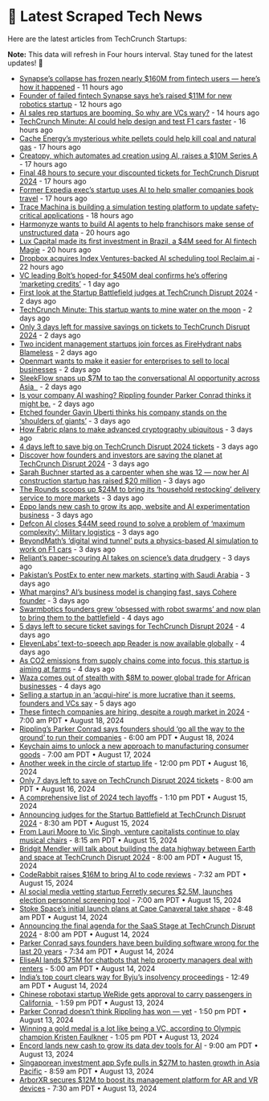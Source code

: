 
# 📰 Latest Scraped Tech News

Here are the latest articles from TechCrunch Startups:

**Note:** This data will refresh in Four hours interval. Stay tuned for the latest updates! 🔄
- [Synapse’s collapse has frozen nearly $160M from fintech users — here’s how it happened](https://techcrunch.com/2024/08/22/synapses-collapse-has-frozen-nearly-160m-from-fintech-users-heres-how-it-happened/) - 11 hours ago
- [Founder of failed fintech Synapse says he’s raised $11M for new robotics startup](https://techcrunch.com/2024/08/22/founder-of-failed-fintech-synapse-says-hes-raised-11m-for-new-robotics-startup/) - 12 hours ago
- [AI sales rep startups are booming. So why are VCs wary?](https://techcrunch.com/2024/08/22/ai-sdr-startups-are-booming-so-why-are-vcs-wary/) - 14 hours ago
- [TechCrunch Minute: AI could help design and test F1 cars faster](https://techcrunch.com/video/techcrunch-minute-ai-could-help-design-and-test-f1-cars-faster/) - 16 hours ago
- [Cache Energy’s mysterious white pellets could help kill coal and natural gas](https://techcrunch.com/2024/08/22/cache-energys-mysterious-white-pellets-could-help-kill-coal-and-natural-gas/) - 17 hours ago
- [Creatopy, which automates ad creation using AI, raises a $10M Series A](https://techcrunch.com/2024/08/22/creatopy-which-automates-ad-creation-using-ai-raises-a-10m-series-a/) - 17 hours ago
- [Final 48 hours to secure your discounted tickets for TechCrunch Disrupt 2024](https://techcrunch.com/2024/08/22/final-48-hours-to-secure-your-discounted-tickets-for-techcrunch-disrupt-2024/) - 17 hours ago
- [Former Expedia exec’s startup uses AI to help smaller companies book travel](https://techcrunch.com/2024/08/22/ex-expedia-execs-startup-using-ai-to-solve-business-travel-gets-backing-from-madrona/) - 17 hours ago
- [Trace Machina is building a simulation testing platform to update safety-critical applications](https://techcrunch.com/2024/08/22/trace-machina-is-building-a-simulation-testing-platform-to-update-safety-critical-applications/) - 18 hours ago
- [Harmonyze wants to build AI agents to help franchisors make sense of unstructured data](https://techcrunch.com/2024/08/22/harmonyze-built-ai-agents-that-sit-between-franchisors-and-their-franchisees/) - 20 hours ago
- [Lux Capital made its first investment in Brazil, a $4M seed for AI fintech Magie](https://techcrunch.com/2024/08/22/lux-capital-made-its-first-investment-in-brazil-a-4m-seed-for-ai-fintech-magie/) - 20 hours ago
- [Dropbox acquires Index Ventures-backed AI scheduling tool Reclaim.ai](https://techcrunch.com/2024/08/22/dropbox-acquires-index-ventures-backed-ai-scheduling-tool-reclaim-ai/) - 22 hours ago
- [VC leading Bolt’s hoped-for $450M deal confirms he’s offering ‘marketing credits’](https://techcrunch.com/2024/08/21/vc-leading-bolts-hoped-for-450m-deal-confirms-hes-offering-marketing-credits/) - 1 day ago
- [First look at the Startup Battlefield judges at TechCrunch Disrupt 2024](https://techcrunch.com/2024/08/21/first-look-at-the-startup-battlefield-judges-at-techcrunch-disrupt-2024/) - 2 days ago
- [TechCrunch Minute: This startup wants to mine water on the moon](https://techcrunch.com/video/techcrunch-minute-this-startup-wants-to-mine-water-on-the-moon/) - 2 days ago
- [Only 3 days left for massive savings on tickets to TechCrunch Disrupt 2024](https://techcrunch.com/2024/08/21/only-3-days-left-for-massive-savings-on-tickets-to-techcrunch-disrupt-2024/) - 2 days ago
- [Two incident management startups join forces as FireHydrant nabs Blameless](https://techcrunch.com/2024/08/21/two-incident-management-startups-join-forces-as-firehydrant-nabs-blameless/) - 2 days ago
- [Openmart wants to make it easier for enterprises to sell to local businesses](https://techcrunch.com/2024/08/21/openmart-wants-to-make-it-easier-for-enterprises-to-sell-to-local-businesses/) - 2 days ago
- [SleekFlow snaps up $7M to tap the conversational AI opportunity across Asia  ](https://techcrunch.com/2024/08/20/omnichannel-platform-sleekflow-gets-7m-to-propel-expansion-ai-capabilities/) - 2 days ago
- [Is your company AI washing? Rippling founder Parker Conrad thinks it might be.](https://techcrunch.com/2024/08/20/is-your-company-ai-washing-rippling-founder-parker-conrad-thinks-it-might-be/) - 2 days ago
- [Etched founder Gavin Uberti thinks his company stands on the ‘shoulders of giants’](https://techcrunch.com/podcast/etched-founder-gavin-uberti-thinks-his-company-stands-on-the-shoulders-of-giants/) - 3 days ago
- [How Fabric plans to make advanced cryptography ubiquitous](https://techcrunch.com/2024/08/20/how-fabric-plans-to-make-advanced-cryptography-ubiquitous/) - 3 days ago
- [4 days left to save big on TechCrunch Disrupt 2024 tickets](https://techcrunch.com/2024/08/20/4-days-left-to-save-big-on-techcrunch-disrupt-2024-tickets/) - 3 days ago
- [Discover how founders and investors are saving the planet at TechCrunch Disrupt 2024](https://techcrunch.com/2024/08/20/discover-how-founders-and-investors-are-saving-the-planet-at-techcrunch-disrupt-2024/) - 3 days ago
- [Sarah Buchner started as a carpenter when she was 12 — now her AI construction startup has raised $20 million](https://techcrunch.com/2024/08/20/trunk-tools-raises-30m-to-help-construction-companies-get-answers-from-documents/) - 3 days ago
- [The Rounds scoops up $24M to bring its ‘household restocking’ delivery service to more markets](https://techcrunch.com/2024/08/20/the-rounds-series-b-funding-round-24-million/) - 3 days ago
- [Eppo lands new cash to grow its app, website and AI experimentation business](https://techcrunch.com/2024/08/20/eppo-lands-new-cash-to-grow-its-app-website-and-ai-experimentation-business/) - 3 days ago
- [Defcon AI closes $44M seed round to solve a problem of ‘maximum complexity’: Military logistics](https://techcrunch.com/2024/08/20/defcon-ai-raises-44m-seed-to-help-solve-military-logistics/) - 3 days ago
- [BeyondMath’s ‘digital wind tunnel’ puts a physics-based AI simulation to work on F1 cars](https://techcrunch.com/2024/08/20/beyond-maths-digital-wind-tunnel-puts-a-physics-based-ai-simulation-to-work-on-f1-cars/) - 3 days ago
- [Reliant’s paper-scouring AI takes on science’s data drudgery](https://techcrunch.com/2024/08/20/reliant-ai/) - 3 days ago
- [Pakistan’s PostEx to enter new markets, starting with Saudi Arabia](https://techcrunch.com/2024/08/19/pakistans-postex-to-enter-new-markets-starting-with-saudi-arabia/) - 3 days ago
- [What margins? AI’s business model is changing fast, says Cohere founder](https://techcrunch.com/2024/08/19/what-margins-ais-business-model-is-changing-fast-says-cohere-founder/) - 3 days ago
- [Swarmbotics founders grew ‘obsessed with robot swarms’ and now plan to bring them to the battlefield](https://techcrunch.com/2024/08/19/swarmbiotics-founders-grew-obsessed-with-robot-swarms-and-now-plan-to-bring-them-to-the-battlefield/) - 4 days ago
- [5 days left to secure ticket savings for TechCrunch Disrupt 2024](https://techcrunch.com/2024/08/19/5-days-left-to-secure-ticket-savings-for-techcrunch-disrupt-2024/) - 4 days ago
- [ElevenLabs’ text-to-speech app Reader is now available globally](https://techcrunch.com/2024/08/19/elevenlabs-reader-app-is-now-available-globally/) - 4 days ago
- [As CO2 emissions from supply chains come into focus, this startup is aiming at farms](https://techcrunch.com/2024/08/19/as-co2-emissions-from-supply-chains-come-into-focus-this-startup-is-aiming-at-farms/) - 4 days ago
- [Waza comes out of stealth with $8M to power global trade for African businesses](https://techcrunch.com/2024/08/19/waza-comes-out-of-stealth-with-8m-to-power-global-trade-for-african-businesses/) - 4 days ago
- [Selling a startup in an ‘acqui-hire’ is more lucrative than it seems, founders and VCs say](https://techcrunch.com/2024/08/18/selling-a-startup-in-an-acqui-hire-is-more-lucrative-than-it-seems-founders-and-vcs-say/) - 5 days ago
- [These fintech companies are hiring, despite a rough market in 2024](https://techcrunch.com/2024/08/18/these-fintech-companies-are-hiring-despite-a-rough-market-in-2024/) - 7:00 am PDT • August 18, 2024
- [Rippling’s Parker Conrad says founders should ‘go all the way to the ground’ to run their companies](https://techcrunch.com/2024/08/18/ripplings-parker-conrad-says-founders-should-go-all-the-way-to-the-ground-to-run-their-companies/) - 6:00 am PDT • August 18, 2024
- [Keychain aims to unlock a new approach to manufacturing consumer goods](https://techcrunch.com/2024/08/17/keychain-aims-to-unlock-a-new-approach-to-manufacturing-consumer-goods/) - 7:00 am PDT • August 17, 2024
- [Another week in the circle of startup life](https://techcrunch.com/2024/08/16/another-week-in-the-circle-of-startup-life/) - 12:00 pm PDT • August 16, 2024
- [Only 7 days left to save on TechCrunch Disrupt 2024 tickets](https://techcrunch.com/2024/08/16/only-7-days-left-to-save-on-disrupt-2024-tickets/) - 8:00 am PDT • August 16, 2024
- [A comprehensive list of 2024 tech layoffs](https://techcrunch.com/2024/08/15/tech-layoffs-2024-list/) - 1:10 pm PDT • August 15, 2024
- [Announcing judges for the Startup Battlefield at TechCrunch Disrupt 2024](https://techcrunch.com/2024/08/15/announcing-judges-for-the-startup-battlefield-at-techcrunch-disrupt-2024/) - 8:30 am PDT • August 15, 2024
- [From Lauri Moore to Vic Singh, venture capitalists continue to play musical chairs](https://techcrunch.com/2024/08/15/from-lauri-moore-to-vic-singh-venture-capitalists-continue-to-play-musical-chairs/) - 8:15 am PDT • August 15, 2024
- [Bridgit Mendler will talk about building the data highway between Earth and space at TechCrunch Disrupt 2024](https://techcrunch.com/2024/08/15/bridgit-mendler-joins-techcrunch-disrupt-2024/) - 8:00 am PDT • August 15, 2024
- [CodeRabbit raises $16M to bring AI to code reviews](https://techcrunch.com/2024/08/15/coderabbit-raises-16m-to-bring-ai-to-code-reviews/) - 7:32 am PDT • August 15, 2024
- [AI social media vetting startup Ferretly secures $2.5M, launches election personnel screening tool](https://techcrunch.com/2024/08/15/ai-social-media-vetting-startup-ferretly-secures-2-5m-launches-election-personnel-screening-tool/) - 7:00 am PDT • August 15, 2024
- [Stoke Space’s initial launch plans at Cape Canaveral take shape](https://techcrunch.com/2024/08/14/stoke-spaces-initial-launch-plans-at-cape-canaveral-take-shape/) - 8:48 am PDT • August 14, 2024
- [Announcing the final agenda for the SaaS Stage at TechCrunch Disrupt 2024](https://techcrunch.com/2024/08/14/announcing-the-final-agenda-for-the-saas-stage-at-techcrunch-disrupt-2024/) - 8:00 am PDT • August 14, 2024
- [Parker Conrad says founders have been building software wrong for the last 20 years](https://techcrunch.com/2024/08/14/parker-conrad-says-founders-have-been-building-software-wrong-for-the-last-20-years/) - 7:34 am PDT • August 14, 2024
- [EliseAI lands $75M for chatbots that help property managers deal with renters](https://techcrunch.com/2024/08/14/eliseais-chatbots-for-property-owners-nets-it-75m-in-funding/) - 5:00 am PDT • August 14, 2024
- [India’s top court clears way for Byju’s insolvency proceedings](https://techcrunch.com/2024/08/14/indias-top-court-clears-way-for-byjus-insolvency-proceedings/) - 12:49 am PDT • August 14, 2024
- [Chinese robotaxi startup WeRide gets approval to carry passengers in California ](https://techcrunch.com/2024/08/13/chinese-robotaxi-startup-weride-gets-approval-to-carry-passengers-in-california/) - 1:59 pm PDT • August 13, 2024
- [Parker Conrad doesn’t think Rippling has won — yet](https://techcrunch.com/podcast/parker-conrad-doesnt-think-rippling-has-won-yet/) - 1:50 pm PDT • August 13, 2024
- [Winning a gold medal is a lot like being a VC, according to Olympic champion Kristen Faulkner](https://techcrunch.com/2024/08/13/winning-a-gold-medal-is-a-lot-like-being-a-vc-according-to-olympic-champion-kristen-faulkner/) - 1:05 pm PDT • August 13, 2024
- [Encord lands new cash to grow its data dev tools for AI](https://techcrunch.com/2024/08/13/encord-lands-new-cash-to-grow-its-data-labeling-tools-for-ai/) - 9:00 am PDT • August 13, 2024
- [Singaporean investment app Syfe pulls in $27M to hasten growth in Asia Pacific](https://techcrunch.com/2024/08/13/singapores-investment-app-syfe-accelerates-growth-across-asia-pacific-with-27m/) - 8:59 am PDT • August 13, 2024
- [ArborXR secures $12M to boost its management platform for AR and VR devices](https://techcrunch.com/2024/08/13/arborxr-secures-12m-to-boost-management-platform-for-ar-and-vr-devices/) - 7:30 am PDT • August 13, 2024